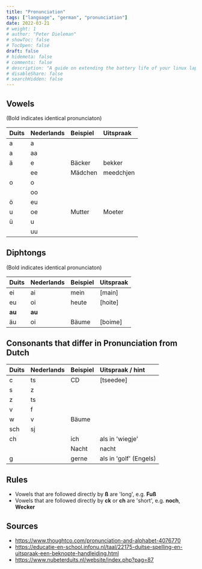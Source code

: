 ```yaml
---
title: "Pronunciation"
tags: ["language", "german", "pronunciation"]
date: 2022-03-21
# weight: 1
# author: "Peter Dieleman"
# showToc: false
# TocOpen: false
draft: false
# hidemeta: false
# comments: false
# description: "A guide on extending the battery life of your linux laptop"
# disableShare: false
# searchHidden: false
---
```


## Vowels

(Bold indicates identical pronunciaton)

| Duits | Nederlands | Beispiel | Uitspraak |
| :---- | :--------- | :------- | :-------- |
| a     | a          |          |           |
| a     | aa         |          |           |
| ä     | e          | Bäcker   | bekker    |
|       | ee         | Mädchen  | meedchjen |
| o     | o          |          |           |
|       | oo         |          |           |
| ö     | eu         |          |           |
| u     | oe         | Mutter   | Moeter    |
| ü     | u          |          |           |
|       | uu         |          |           |

## Diphtongs

(Bold indicates identical pronunciaton)

| Duits  | Nederlands | Beispiel | Uitspraak |
| :----- | :--------- | :------- | :-------- |
| ei     | ai         | mein     | [main]    |
| eu     | oi         | heute    | [hoite]   |
| **au** | **au**     |          |           |
| äu     | oi         | Bäume    | [boime]   |

## Consonants that differ in Pronunciation from Dutch


| Duits | Nederlands | Beispiel | Uitspraak / hint       |
| :---- | :--------- | :------- | :--------------------- |
| c     | ts         | CD       | [tseedee]              |
| s     | z          |          |                        |
| z     | ts         |          |                        |
| v     | f          |          |                        |
| w     | v          | Bäume    |                        |
| sch   | sj         |          |                        |
| ch    |            | ich      | als in 'wiegje'        |
|       |            | Nacht    | nacht                  |
| g     |            | gerne    | als in 'golf' (Engels) |



## Rules

- Vowels that are followed directly by **ß** are  'long', e.g. **Fuß**
- Vowels that are followed directly by **ck** or **ch** are 'short', e.g. **noch**, **Wecker**


## Sources

- <https://www.thoughtco.com/pronunciation-and-alphabet-4076770>
- <https://educatie-en-school.infonu.nl/taal/22175-duitse-spelling-en-uitspraak-een-beknopte-handleiding.html>
- <https://www.nubeterduits.nl/website/index.php?pag=87>
